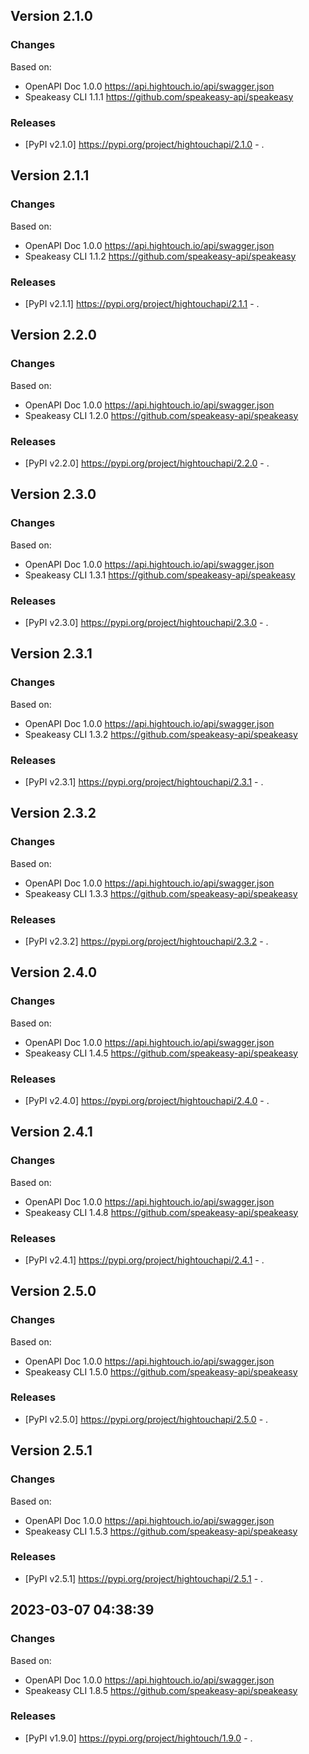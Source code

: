 

## Version 2.1.0
### Changes
Based on:
- OpenAPI Doc 1.0.0 https://api.hightouch.io/api/swagger.json
- Speakeasy CLI 1.1.1 https://github.com/speakeasy-api/speakeasy
### Releases
- [PyPI v2.1.0] https://pypi.org/project/hightouchapi/2.1.0 - .

## Version 2.1.1
### Changes
Based on:
- OpenAPI Doc 1.0.0 https://api.hightouch.io/api/swagger.json
- Speakeasy CLI 1.1.2 https://github.com/speakeasy-api/speakeasy
### Releases
- [PyPI v2.1.1] https://pypi.org/project/hightouchapi/2.1.1 - .

## Version 2.2.0
### Changes
Based on:
- OpenAPI Doc 1.0.0 https://api.hightouch.io/api/swagger.json
- Speakeasy CLI 1.2.0 https://github.com/speakeasy-api/speakeasy
### Releases
- [PyPI v2.2.0] https://pypi.org/project/hightouchapi/2.2.0 - .

## Version 2.3.0
### Changes
Based on:
- OpenAPI Doc 1.0.0 https://api.hightouch.io/api/swagger.json
- Speakeasy CLI 1.3.1 https://github.com/speakeasy-api/speakeasy
### Releases
- [PyPI v2.3.0] https://pypi.org/project/hightouchapi/2.3.0 - .

## Version 2.3.1
### Changes
Based on:
- OpenAPI Doc 1.0.0 https://api.hightouch.io/api/swagger.json
- Speakeasy CLI 1.3.2 https://github.com/speakeasy-api/speakeasy
### Releases
- [PyPI v2.3.1] https://pypi.org/project/hightouchapi/2.3.1 - .

## Version 2.3.2
### Changes
Based on:
- OpenAPI Doc 1.0.0 https://api.hightouch.io/api/swagger.json
- Speakeasy CLI 1.3.3 https://github.com/speakeasy-api/speakeasy
### Releases
- [PyPI v2.3.2] https://pypi.org/project/hightouchapi/2.3.2 - .

## Version 2.4.0
### Changes
Based on:
- OpenAPI Doc 1.0.0 https://api.hightouch.io/api/swagger.json
- Speakeasy CLI 1.4.5 https://github.com/speakeasy-api/speakeasy
### Releases
- [PyPI v2.4.0] https://pypi.org/project/hightouchapi/2.4.0 - .

## Version 2.4.1
### Changes
Based on:
- OpenAPI Doc 1.0.0 https://api.hightouch.io/api/swagger.json
- Speakeasy CLI 1.4.8 https://github.com/speakeasy-api/speakeasy
### Releases
- [PyPI v2.4.1] https://pypi.org/project/hightouchapi/2.4.1 - .

## Version 2.5.0
### Changes
Based on:
- OpenAPI Doc 1.0.0 https://api.hightouch.io/api/swagger.json
- Speakeasy CLI 1.5.0 https://github.com/speakeasy-api/speakeasy
### Releases
- [PyPI v2.5.0] https://pypi.org/project/hightouchapi/2.5.0 - .

## Version 2.5.1
### Changes
Based on:
- OpenAPI Doc 1.0.0 https://api.hightouch.io/api/swagger.json
- Speakeasy CLI 1.5.3 https://github.com/speakeasy-api/speakeasy
### Releases
- [PyPI v2.5.1] https://pypi.org/project/hightouchapi/2.5.1 - .

## 2023-03-07 04:38:39
### Changes
Based on:
- OpenAPI Doc 1.0.0 https://api.hightouch.io/api/swagger.json
- Speakeasy CLI 1.8.5 https://github.com/speakeasy-api/speakeasy
### Releases
- [PyPI v1.9.0] https://pypi.org/project/hightouch/1.9.0 - .